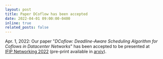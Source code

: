 ```yaml
---
layout: post
title: Paper DCoflow has been accepted
date: 2022-04-01 09:00:00-0400
inline: true
related_posts: false
---
```


Apr. 1, 2022: Our paper "*DCoflow: Deadline-Aware Scheduling Algorithm for Coflows in Datacenter Networks*" has been accepted to be presented at [IFIP Networking 2022](https://networking.ifip.org/2022/) (pre-print available in [arxiv](https://arxiv.org/abs/2205.01229)).
